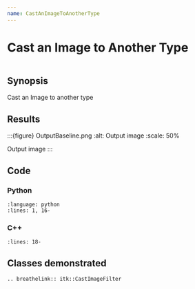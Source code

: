 ```yaml
---
name: CastAnImageToAnotherType
---
```


# Cast an Image to Another Type

```{index} single: CastImageFilter
```

## Synopsis

Cast an Image to another type

## Results

:::{figure} OutputBaseline.png
:alt: Output image
:scale: 50%

Output image
:::

## Code

### Python

```{literalinclude} Code.py
:language: python
:lines: 1, 16-
```

### C++

```{literalinclude} Code.cxx
:lines: 18-
```

## Classes demonstrated

```{eval-rst}
.. breathelink:: itk::CastImageFilter
```
